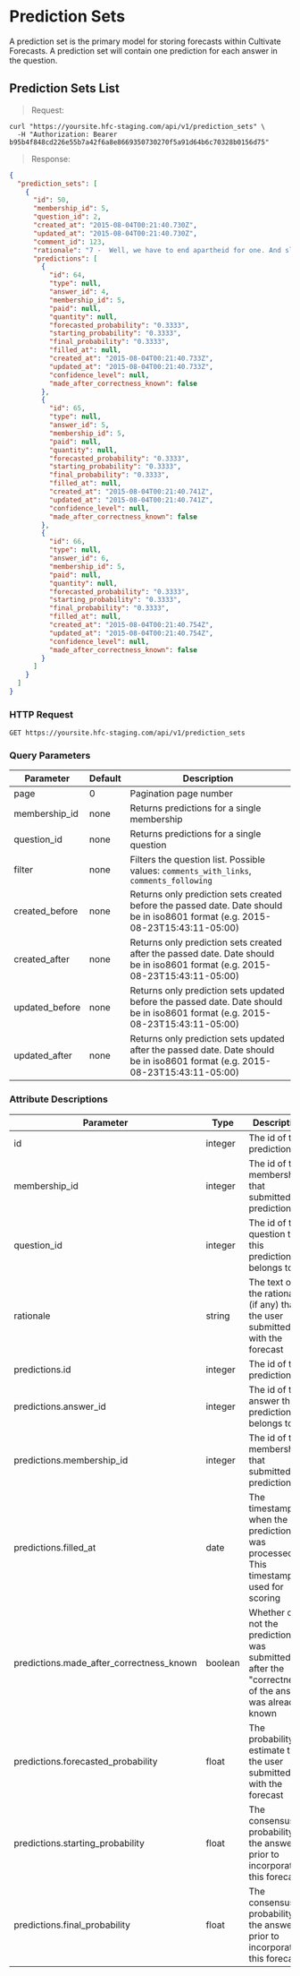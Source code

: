 
# Prediction Sets

A prediction set is the primary model for storing forecasts within Cultivate Forecasts. A prediction set will contain one prediction for each answer in the question.

## Prediction Sets List

> Request:

```shell
curl "https://yoursite.hfc-staging.com/api/v1/prediction_sets" \
  -H "Authorization: Bearer b95b4f848cd226e55b7a42f6a8e8669350730270f5a91d64b6c70328b0156d75"
```

> Response:

```json
{
  "prediction_sets": [
    {
      "id": 50,
      "membership_id": 5,
      "question_id": 2,
      "created_at": "2015-08-04T00:21:40.730Z",
      "updated_at": "2015-08-04T00:21:40.730Z",
      "comment_id": 123,
      "rationale": "7 -  Well, we have to end apartheid for one. And slow down the nuclear arms race, stop terrorism and world hunger. We have to provide food and shelter for the homeless, and oppose racial discrimination and promote civil rights, while also promoting equal rights for women.",
      "predictions": [
        {
          "id": 64,
          "type": null,
          "answer_id": 4,
          "membership_id": 5,
          "paid": null,
          "quantity": null,
          "forecasted_probability": "0.3333",
          "starting_probability": "0.3333",
          "final_probability": "0.3333",
          "filled_at": null,
          "created_at": "2015-08-04T00:21:40.733Z",
          "updated_at": "2015-08-04T00:21:40.733Z",
          "confidence_level": null,
          "made_after_correctness_known": false
        },
        {
          "id": 65,
          "type": null,
          "answer_id": 5,
          "membership_id": 5,
          "paid": null,
          "quantity": null,
          "forecasted_probability": "0.3333",
          "starting_probability": "0.3333",
          "final_probability": "0.3333",
          "filled_at": null,
          "created_at": "2015-08-04T00:21:40.741Z",
          "updated_at": "2015-08-04T00:21:40.741Z",
          "confidence_level": null,
          "made_after_correctness_known": false
        },
        {
          "id": 66,
          "type": null,
          "answer_id": 6,
          "membership_id": 5,
          "paid": null,
          "quantity": null,
          "forecasted_probability": "0.3333",
          "starting_probability": "0.3333",
          "final_probability": "0.3333",
          "filled_at": null,
          "created_at": "2015-08-04T00:21:40.754Z",
          "updated_at": "2015-08-04T00:21:40.754Z",
          "confidence_level": null,
          "made_after_correctness_known": false
        }
      ]
    }
  ]
}
```

### HTTP Request

`GET https://yoursite.hfc-staging.com/api/v1/prediction_sets`

### Query Parameters

Parameter | Default | Description
--------- | ------- | -----------
page | 0 | Pagination page number
membership_id | none | Returns predictions for a single membership
question_id | none | Returns predictions for a single question
filter | none | Filters the question list. Possible values: `comments_with_links`, `comments_following`
created_before | none | Returns only prediction sets created before the passed date. Date should be in iso8601 format (e.g. 2015-08-23T15:43:11-05:00)
created_after | none | Returns only prediction sets created after the passed date. Date should be in iso8601 format (e.g. 2015-08-23T15:43:11-05:00)
updated_before | none | Returns only prediction sets updated before the passed date. Date should be in iso8601 format (e.g. 2015-08-23T15:43:11-05:00)
updated_after | none | Returns only prediction sets updated after the passed date. Date should be in iso8601 format (e.g. 2015-08-23T15:43:11-05:00)


### Attribute Descriptions

Parameter | Type | Description
--------- | ------- | -----------
id | integer | The id of the prediction set
membership_id | integer | The id of the membership that submitted the prediction set
question_id | integer | The id of the question that this prediction set belongs to
rationale | string | The text of the rationale (if any) that the user submitted with the forecast
predictions.id | integer | The id of the prediction
predictions.answer_id | integer | The id of the answer this prediction belongs to
predictions.membership_id | integer | The id of the membership that submitted the prediction
predictions.filled_at | date | The timestamp of when the prediction was processed. This timestamp is used for scoring
predictions.made_after_correctness_known | boolean | Whether or not the prediction was submitted after the "correctness" of the answer was already known
predictions.forecasted_probability | float | The probability estimate that the user submitted with the forecast
predictions.starting_probability | float | The consensus probability of the answer prior to incorporating this forecast
predictions.final_probability | float | The consensus probability of the answer prior to incorporating this forecast

